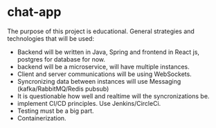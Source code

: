 # chat-app
The purpose of this project is educational.
General strategies and technologies that will be used:
- Backend will be written in Java, Spring and frontend in React js, postgres for database for now.
- backend will be a microservice, will have multiple instances.
- Client and server communications will be using WebSockets.
- Syncronizing data between instances will use Messaging (kafka/RabbitMQ/Redis pubsub)
- It is questionable how well and realtime will the syncronizations be.
- implement CI/CD principles. Use Jenkins/CircleCi.
- Testing must be a big part.
- Containerization.
